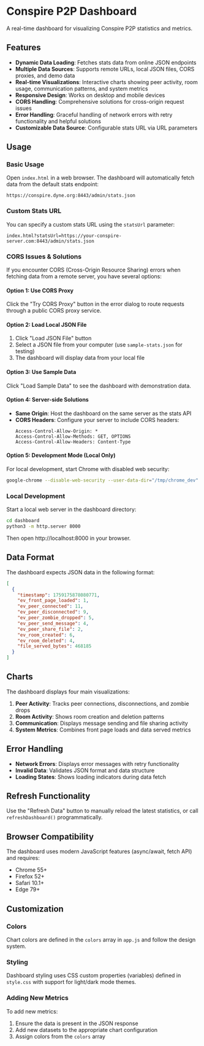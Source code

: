 # Conspire P2P Dashboard

A real-time dashboard for visualizing Conspire P2P statistics and metrics.

## Features

- **Dynamic Data Loading**: Fetches stats data from online JSON endpoints
- **Multiple Data Sources**: Supports remote URLs, local JSON files, CORS proxies, and demo data
- **Real-time Visualizations**: Interactive charts showing peer activity, room usage, communication patterns, and system metrics
- **Responsive Design**: Works on desktop and mobile devices
- **CORS Handling**: Comprehensive solutions for cross-origin request issues
- **Error Handling**: Graceful handling of network errors with retry functionality and helpful solutions
- **Customizable Data Source**: Configurable stats URL via URL parameters

## Usage

### Basic Usage

Open `index.html` in a web browser. The dashboard will automatically fetch data from the default stats endpoint:
```
https://conspire.dyne.org:8443/admin/stats.json
```

### Custom Stats URL

You can specify a custom stats URL using the `statsUrl` parameter:
```
index.html?statsUrl=https://your-conspire-server.com:8443/admin/stats.json
```

### CORS Issues & Solutions

If you encounter CORS (Cross-Origin Resource Sharing) errors when fetching data from a remote server, you have several options:

#### Option 1: Use CORS Proxy
Click the "Try CORS Proxy" button in the error dialog to route requests through a public CORS proxy service.

#### Option 2: Load Local JSON File  
1. Click "Load JSON File" button
2. Select a JSON file from your computer (use `sample-stats.json` for testing)
3. The dashboard will display data from your local file

#### Option 3: Use Sample Data
Click "Load Sample Data" to see the dashboard with demonstration data.

#### Option 4: Server-side Solutions
- **Same Origin**: Host the dashboard on the same server as the stats API
- **CORS Headers**: Configure your server to include CORS headers:
  ```
  Access-Control-Allow-Origin: *
  Access-Control-Allow-Methods: GET, OPTIONS
  Access-Control-Allow-Headers: Content-Type
  ```

#### Option 5: Development Mode (Local Only)
For local development, start Chrome with disabled web security:
```bash
google-chrome --disable-web-security --user-data-dir="/tmp/chrome_dev"
```

### Local Development

Start a local web server in the dashboard directory:
```bash
cd dashboard
python3 -m http.server 8000
```

Then open http://localhost:8000 in your browser.

## Data Format

The dashboard expects JSON data in the following format:
```json
[
  {
    "timestamp": 1759175878080771,
    "ev_front_page_loaded": 1,
    "ev_peer_connected": 11,
    "ev_peer_disconnected": 9,
    "ev_peer_zombie_dropped": 5,
    "ev_peer_send_message": 4,
    "ev_peer_share_file": 2,
    "ev_room_created": 6,
    "ev_room_deleted": 4,
    "file_served_bytes": 468185
  }
]
```

## Charts

The dashboard displays four main visualizations:

1. **Peer Activity**: Tracks peer connections, disconnections, and zombie drops
2. **Room Activity**: Shows room creation and deletion patterns
3. **Communication**: Displays message sending and file sharing activity
4. **System Metrics**: Combines front page loads and data served metrics

## Error Handling

- **Network Errors**: Displays error messages with retry functionality
- **Invalid Data**: Validates JSON format and data structure
- **Loading States**: Shows loading indicators during data fetch

## Refresh Functionality

Use the "Refresh Data" button to manually reload the latest statistics, or call `refreshDashboard()` programmatically.

## Browser Compatibility

The dashboard uses modern JavaScript features (async/await, fetch API) and requires:
- Chrome 55+
- Firefox 52+
- Safari 10.1+
- Edge 79+

## Customization

### Colors
Chart colors are defined in the `colors` array in `app.js` and follow the design system.

### Styling
Dashboard styling uses CSS custom properties (variables) defined in `style.css` with support for light/dark mode themes.

### Adding New Metrics
To add new metrics:
1. Ensure the data is present in the JSON response
2. Add new datasets to the appropriate chart configuration
3. Assign colors from the `colors` array